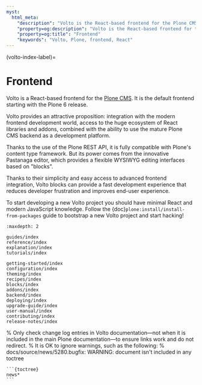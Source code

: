 ```yaml
---
myst:
  html_meta:
    "description": "Volto is the React-based frontend for the Plone CMS. It is the default UI for the Plone 6 release."
    "property=og:description": "Volto is the React-based frontend for the Plone CMS. It is the default UI for the Plone 6 release."
    "property=og:title": "Frontend"
    "keywords": "Volto, Plone, frontend, React"
---
```


(volto-index-label)=

# Frontend

Volto is a React-based frontend for the [Plone CMS](https://plone.org).
It is the default frontend starting with the Plone 6 release.

Volto provides an attractive proposition: integration with the modern frontend development world, access to the huge ecosystem of React libraries and addons, combined with the ability to use the mature Plone CMS backend as a development platform.

Thanks to the use of the Plone REST API, it is fully compatible with Plone's content type framework. But its power comes from the innovative Pastanaga editor, which provides a flexible WYSIWYG editing interfaces based on "blocks".

Thanks to their simplicity and easy access to advanced frontend integration, Volto blocks can provide a fast development experience that reduces developer frustration and improves end-user experience.

To start developing a new Volto project you should have minimal React and modern JavaScript knowledge. Follow the {doc}`plone:install/install-from-packages` guide to bootstrap a new Volto project and start hacking!

```{toctree}
:maxdepth: 2

guides/index
reference/index
explanation/index
tutorials/index

getting-started/index
configuration/index
theming/index
recipes/index
blocks/index
addons/index
backend/index
deploying/index
upgrade-guide/index
user-manual/index
contributing/index
release-notes/index
```

% Only check change log entries in Volto documentation—not when it is included in the main Plone documentation—to ensure links work and do not redirect.
% It is OK to ignore warnings, such as the following:
% docs/source/news/5280.bugfix: WARNING: document isn't included in any toctree
````{ifconfig} context in ("volto",)
```{toctree}
news*
```
````

